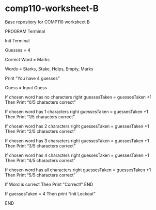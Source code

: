 # comp110-worksheet-B
Base repository for COMP110 worksheet B

PROGRAM Terminal

Init Terminal

Guesses = 4

Correct Word = Marks

Words = Starks, Stake, Helps, Empty, Marks

Print “You have 4 guesses”

Guess = Input Guess


If chosen word has no characters right 
guessesTaken = guessesTaken +1
Then 
Print “0/5 characters correct”

If chosen word has 1 characters right 
guessesTaken = guessesTaken +1
Then 
Print “1/5 characters correct”

If chosen word has 2 characters right 
guessesTaken = guessesTaken +1
Then 
Print “2/5 characters correct”

If chosen word has 3 characters right 
guessesTaken = guessesTaken +1
Then 
Print “3/5 characters correct”

If chosen word has 4 characters right 
guessesTaken = guessesTaken +1
Then 
Print “4/5 characters correct”

If chosen word has all characters right 
guessesTaken = guessesTaken +1
Then 
Print “5/5 characters correct”

If Word is correct
Then Print "Correct!"
END

If guessesTaken = 4
Then print “Init Lockout”

END

